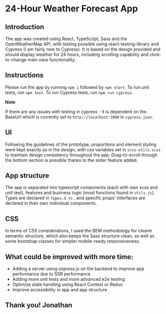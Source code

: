 # **24-Hour Weather Forecast App**

## **Introduction**

The app was created using React, TypeScript, Sass and the OpenWeatherMap API, with testing possible using react-testing-library and Cypress (I am fairly new to Cypress).
It is based on the design provided and should display weather for 24 hours, including scrolling capability and click-to-change main view functionality.

## **Instructions**

Please run the app by running `npm i` followed by `npm start`.
To run unit tests, run `npm test`. To run Cypress tests, run `npm run cypress`.

**Note**

If there are any issues with testing in cypress - it is dependent on the BaseUrl which is currently set to `http://localhost:3000` in `cypress.json`.

## **UI**

Following the guidelines of the prototype, proportions and element styling were kept exactly as in the design, with css variables set in `scss-utils.scss` to maintain design consistency throughout the app. Drag-to-scroll through the bottom section is possible thanks to the slider feature added.

## **App structure**

The app is separated into typescript components (each with own scss and unit test), features and business logic (most functions found in `utils.js`). Types are declared in `types.d.ts` , and specific props' interfaces are declared in their own individual components.

## **CSS**

In terms of CSS considerations, I used the BEM methodology for clearer semantic structure, which also keeps the Sass structure clean, as well as some bootstrap classes for simpler mobile-ready responsiveness.

## **What could be improved with more time:**

- Adding a server using express.js on the backend to improve app performance due to SSR performance
- Adding more unit tests and more advanced e2e testing
- Optimize state handling using React Context or Redux
- Improve accessibility in app and app structure

## **Thank you! Jonathan**
